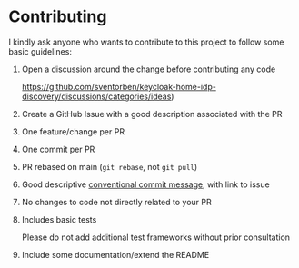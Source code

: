 # Contributing

I kindly ask anyone who wants to contribute to this project to follow some basic guidelines:

1. Open a discussion around the change before contributing any code

   https://github.com/sventorben/keycloak-home-idp-discovery/discussions/categories/ideas)
2. Create a GitHub Issue with a good description associated with the PR
4. One feature/change per PR
5. One commit per PR 
6. PR rebased on main (`git rebase`, not `git pull`) 
7. Good descriptive [conventional commit message](https://www.conventionalcommits.org/en/v1.0.0/), with link to issue
8. No changes to code not directly related to your PR
9. Includes basic tests

   Please do not add additional test frameworks without prior consultation
10. Include some documentation/extend the README
